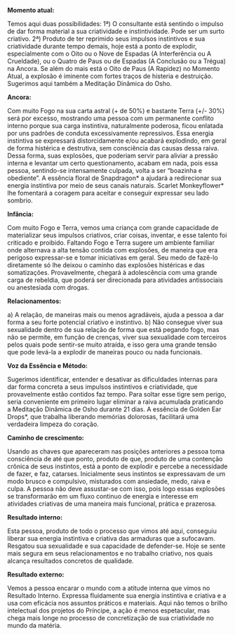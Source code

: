 **Momento atual:**

 Temos aqui duas possibilidades: 1ª) O consultante está sentindo o impulso de dar forma material a sua criatividade e instintividade. Pode ser um surto criativo. 2ª) Produto de ter reprimido seus impulsos instintivos e sua criatividade durante tempo demais, hoje está a ponto de explodir, especialmente com o Oito ou o Nove de Espadas (A Interferência ou A Crueldade), ou o Quatro de Paus ou de Espadas (A Conclusão ou a Trégua) na Ancora. Se além do mais está o Oito de Paus (A Rapidez) no Momento Atual, a explosão é iminente com fortes traços de histeria e destruição. Sugerimos aqui também a Meditação Dinâmica do Osho. 


 **Ancora:** 

Com muito Fogo na sua carta astral (+ de 50%) e bastante Terra (+/- 30%) será por excesso, mostrando uma pessoa com um permanente conflito interno porque sua carga instintiva, naturalmente poderosa, ficou enlatada por uns padrões de conduta excessivamente repressivos. Essa energia instintiva se expressará distorcidamente e/ou acabará explodindo, em geral de forma histérica e destrutiva, sem consciência das causas dessa raiva. Dessa forma, suas explosões, que poderiam servir para aliviar a pressão interna e levantar um certo questionamento, acabam em nada, pois essa pessoa, sentindo-se intensamente culpada, volta a ser “boazinha e obediente”. A essência floral de Snapdragon* a ajudará a redirecionar sua energia instintiva por meio de seus canais naturais. Scarlet Monkeyflower* lhe fomentará a coragem para aceitar e conseguir expressar seu lado sombrio. 


**Infância:**

 Com muito Fogo e Terra, vemos uma criança com grande capacidade de materializar seus impulsos criativos, criar coisas, inventar, e esse talento foi criticado e proibido. Faltando Fogo e Terra sugere um ambiente familiar onde alternava a alta tensão contida com explosões, de maneira que era perigoso expressar-se e tomar iniciativas em geral. Seu medo de fazê-lo diretamente só lhe deixou o caminho das explosões histéricas e das somatizações. Provavelmente, chegará à adolescência com uma grande carga de rebeldia, que poderá ser direcionada para atividades antissociais ou anestesiada com drogas. 


**Relacionamentos:**

 a) A relação, de maneiras mais ou menos agradáveis, ajuda a pessoa a dar forma a seu forte potencial criativo e instintivo. b) Não consegue viver sua sexualidade dentro de sua relação de forma que está pegando fogo, mas não se permite, em função de crenças, viver sua sexualidade com terceiros pelos quais pode sentir-se muito atraída, e isso gera uma grande tensão que pode levá-la a explodir de maneiras pouco ou nada funcionais. 


**Voz da Essência e Método:**

 Sugerimos identificar, entender e desativar as dificuldades internas para dar forma concreta a seus impulsos instintivos e criatividade, que provavelmente estão contidos faz tempo. Para soltar esse tigre sem perigo, seria conveniente em primeiro lugar eliminar a raiva acumulada praticando a Meditação Dinâmica de Osho durante 21 dias. A essência de Golden Ear Drops*, que trabalha liberando memórias dolorosas, facilitará uma verdadeira limpeza do coração. 


**Caminho de crescimento:**

 Usando as chaves que apareceram nas posições anteriores a pessoa toma consciência de até que ponto, produto de que, produto de uma contenção crônica de seus instintos, está a ponto de explodir e percebe a necessidade de fazer, e faz, catarses. Inicialmente seus instintos se expressavam de um modo brusco e compulsivo, misturados com ansiedade, medo, raiva e culpa. A pessoa não deve assustar-se com isso, pois logo essas explosões se transformarão em um fluxo continuo de energia e interesse em atividades criativas de uma maneira mais funcional, prática e prazerosa. 


**Resultado interno:**

 Esta pessoa, produto de todo o processo que vimos até aqui, conseguiu liberar sua energia instintiva e criativa das armaduras que a sufocavam. Resgatou sua sexualidade e sua capacidade de defender-se. Hoje se sente mais segura em seus relacionamentos e no trabalho criativo, nos quais alcança resultados concretos de qualidade. 


**Resultado externo:**

 Vemos a pessoa encarar o mundo com a atitude interna que vimos no Resultado Interno. Expressa fluidamente sua energia instintiva e criativa e a usa com eficácia nos assuntos práticos e materiais. Aqui não temos o brilho intelectual dos projetos do Príncipe, a ação é menos espetacular, mas chega mais longe no processo de concretização de sua criatividade no mundo da matéria.
